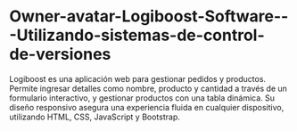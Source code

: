 # Owner-avatar-Logiboost-Software---Utilizando-sistemas-de-control-de-versiones
Logiboost es una aplicación web para gestionar pedidos y productos. Permite ingresar detalles como nombre, producto y cantidad a través de un formulario interactivo, y gestionar productos con una tabla dinámica. Su diseño responsivo asegura una experiencia fluida en cualquier dispositivo, utilizando HTML, CSS, JavaScript y Bootstrap.
